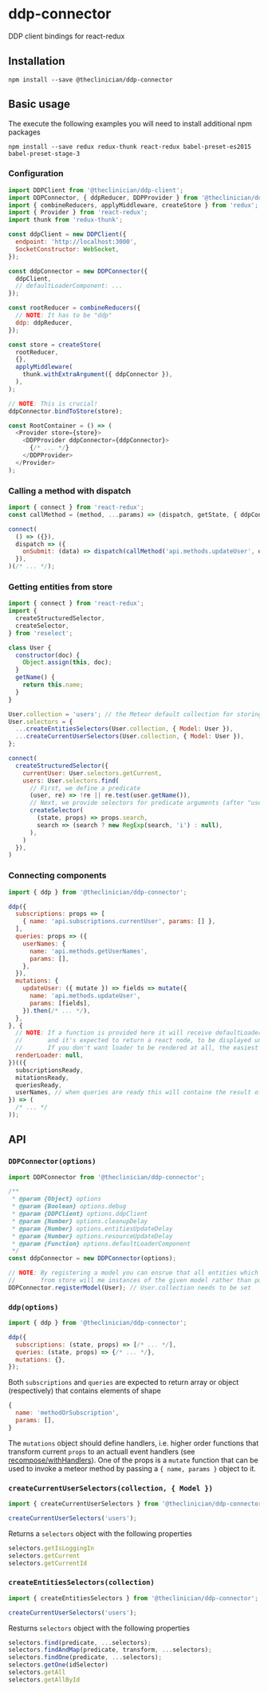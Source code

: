 # ddp-connector

DDP client bindings for react-redux

## Installation

```
npm install --save @theclinician/ddp-connector
```

## Basic usage

The execute the following examples you will need to install additional npm packages
```
npm install --save redux redux-thunk react-redux babel-preset-es2015 babel-preset-stage-3
```

### Configuration
```javascript
import DDPClient from '@theclinician/ddp-client';
import DDPConnector, { ddpReducer, DDPProvider } from '@theclinician/ddp-connector';
import { combineReducers, applyMiddleware, createStore } from 'redux';
import { Provider } from 'react-redux';
import thunk from 'redux-thunk';

const ddpClient = new DDPClient({
  endpoint: 'http://localhost:3000',
  SocketConstructor: WebSocket,
});

const ddpConnector = new DDPConnector({
  ddpClient,
  // defaultLoaderComponent: ...
});

const rootReducer = combineReducers({
  // NOTE: It has to be "ddp"
  ddp: ddpReducer,
});

const store = createStore(
  rootReducer,
  {},
  applyMiddleware(
    thunk.withExtraArgument({ ddpConnector }),
  ),
);

// NOTE: This is crucial!
ddpConnector.bindToStore(store);

const RootContainer = () => (
  <Provider store={store}>
    <DDPProvider ddpConnector={ddpConnector}>
      {/* ... */}
    </DDPProvider>
  </Provider>
);
```

### Calling a method with dispatch

```javascript
import { connect } from 'react-redux';
const callMethod = (method, ...params) => (dispatch, getState, { ddpConnector }) => ddpConnector.apply(name, params);

connect(
  () => ({}),
  dispatch => ({
    onSubmit: (data) => dispatch(callMethod('api.methods.updateUser', data)),
  }),
)(/* ... */);
```

### Getting entities from store
```javascript
import { connect } from 'react-redux';
import {
  createStructuredSelector,
  createSelector,
} from 'reselect';

class User {
  constructor(doc) {
    Object.assign(this, doc);
  }
  getName() {
    return this.name;
  }
}

User.collection = 'users'; // the Meteor default collection for storing users
User.selectors = {
  ...createEntitiesSelectors(User.collection, { Model: User }),
  ...createCurrentUserSelectors(User.collection, { Model: User }),
};

connect(
  createStructuredSelector({
    currentUser: User.selectors.getCurrent,
    users: User.selectors.find(
      // First, we define a predicate
      (user, re) => !re || re.test(user.getName()),
      // Next, we provide selectors for predicate arguments (after "user")
      createSelector(
        (state, props) => props.search,
        search => (search ? new RegExp(search, 'i') : null),
      ),
    )
  }),
)
```

### Connecting components

```javascript
import { ddp } from '@theclinician/ddp-connector';

ddp({
  subscriptions: props => [
    { name: 'api.subscriptions.currentUser', params: [] },
  ],
  queries: props => ({
    userNames: {
      name: 'api.methods.getUserNames',
      params: [],
    },
  }),
  mutations: {
    updateUser: ({ mutate }) => fields => mutate({
      name: 'api.methods.updateUser',
      params: [fields],
    }).then(/* ... */),
  },
}, {
  // NOTE: If a function is provided here it will receive defaultLoaderComponent as the first parameter
  //       and it's expected to return a react node, to be displayed until subscriptions, mutations and queries are all ready.
  //       If you don't want loader to be rendered at all, the easiest way is to pass "null" instead of a function.
  renderLoader: null,
})(({
  subscriptionsReady,
  mitationsReady,
  queriesReady,
  userNames, // when queries are ready this will containe the result of method call
}) => (
  /* ... */
));
```

## API

### `DDPConnector(options)`

```javascript
import DDPConnector from '@theclinician/ddp-connector';

/**
 * @param {Object} options
 * @param {Boolean} options.debug
 * @param {DDPClient} options.ddpClient
 * @param {Number} options.cleanupDelay
 * @param {Number} options.entitiesUpdateDelay
 * @param {Number} options.resourceUpdateDelay
 * @param {Function} options.defaultLoaderComponent
 */
const ddpConnector = new DDPConnector(options);

// NOTE: By registering a model you can ensrue that all entities which you receive
//       from store will me instances of the given model rather than pure js objects.
DDPConnector.registerModel(User); // User.collection needs to be set
```

### `ddp(options)`

```javascript
import { ddp } from '@theclinician/ddp-connector';

ddp({
  subscriptions: (state, props) => [/* ... */],
  queries: (state, props) => {/* ... */},
  mutations: {},
});
```

Both `subscriptions` and `queries` are expected to return array or object (respectively) that contains elements of shape
```javascript
{
  name: 'methodOrSubscription',
  params: [],
}
```
The `mutations` object should define handlers, i.e. higher order functions that transform current `props` to an actuall event handlers
(see [recompose/withHandlers](https://github.com/acdlite/recompose/blob/master/docs/API.md#withhandlers)). One of the props is
a `mutate` function that can be used to invoke a meteor method by passing a `{ name, params }` object to it.

### `createCurrentUserSelectors(collection, { Model })`

```javascript
import { createCurrentUserSelectors } from '@theclinician/ddp-connector';

createCurrentUserSelectors('users');
```

Returns a `selectors` object with the following properties
```javascript
selectors.getIsLoggingIn
selectors.getCurrent
selectors.getCurrentId
```

### `createEntitiesSelectors(collection)`

```javascript
import { createEntitiesSelectors } from '@theclinician/ddp-connector';

createCurrentUserSelectors('users');
```

Resturns `selectors` object with the following properties
```javascript
selectors.find(predicate, ...selectors);
selectors.findAndMap(predicate, transform, ...selectors);
selectors.findOne(predicate, ...selectors);
selectors.getOne(idSelector)
selectors.getAll
selectors.getAllById
```
